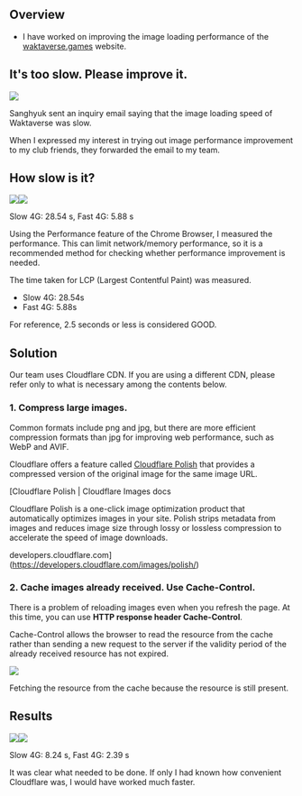 ## Overview

* I have worked on improving the image loading performance of the [waktaverse.games](https://waktaverse.games/) website.

## It's too slow. Please improve it.

![](https://blog.kakaocdn.net/dn/toR2D/btsKKFR12jJ/9FOuaq7CvxG2NGifV90thK/img.png)

Sanghyuk sent an inquiry email saying that the image loading speed of Waktaverse was slow.

When I expressed my interest in trying out image performance improvement to my club friends, they forwarded the email to my team.

## How slow is it?

![](https://blog.kakaocdn.net/dn/l6QRJ/btsKM5IieFD/43aiQCyAsjGDIvFpvnJKyK/img.png)![](https://blog.kakaocdn.net/dn/1DFPs/btsKMM93RNv/1R5zKSyHVIQRIkg4jQ4nPK/img.png)

Slow 4G: 28.54 s, Fast 4G: 5.88 s

Using the Performance feature of the Chrome Browser, I measured the performance. This can limit network/memory performance, so it is a recommended method for checking whether performance improvement is needed.

The time taken for LCP (Largest Contentful Paint) was measured.

* Slow 4G: 28.54s
* Fast 4G: 5.88s

For reference, 2.5 seconds or less is considered GOOD.

## Solution

Our team uses Cloudflare CDN. If you are using a different CDN, please refer only to what is necessary among the contents below.

### 1. Compress large images.

Common formats include png and jpg, but there are more efficient compression formats than jpg for improving web performance, such as WebP and AVIF.

Cloudflare offers a feature called [Cloudflare Polish](https://developers.cloudflare.com/images/polish/) that provides a compressed version of the original image for the same image URL.

[Cloudflare Polish | Cloudflare Images docs

Cloudflare Polish is a one-click image optimization product that automatically optimizes images in your site. Polish strips metadata from images and reduces image size through lossy or lossless compression to accelerate the speed of image downloads.

developers.cloudflare.com](https://developers.cloudflare.com/images/polish/)

### 2. Cache images already received. Use Cache-Control.

There is a problem of reloading images even when you refresh the page. At this time, you can use **HTTP response header Cache-Control**.

Cache-Control allows the browser to read the resource from the cache rather than sending a new request to the server if the validity period of the already received resource has not expired.

![](https://blog.kakaocdn.net/dn/bRpKya/btsKLd8UzDV/GrqY61DcMwOyPxLQkbdmb0/img.png)

Fetching the resource from the cache because the resource is still present.

## Results

![](https://blog.kakaocdn.net/dn/RljS4/btsKLwUETOL/K90VlLUlfyKL0TQXkmMrG0/img.png)![](https://blog.kakaocdn.net/dn/wPgG0/btsKM2Sk16G/JukPyHFUsuBsIQVkfIsf6K/img.png)

Slow 4G: 8.24 s, Fast 4G: 2.39 s

It was clear what needed to be done. 
If only I had known how convenient Cloudflare was, I would have worked much faster.